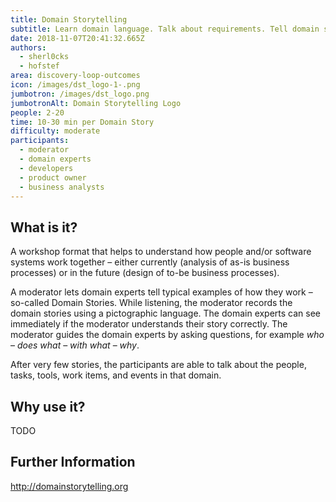 ```yaml
---
title: Domain Storytelling
subtitle: Learn domain language. Talk about requirements. Tell domain stories.
date: 2018-11-07T20:41:32.665Z
authors:
  - sherl0cks
  - hofstef
area: discovery-loop-outcomes
icon: /images/dst_logo-1-.png
jumbotron: /images/dst_logo.png
jumbotronAlt: Domain Storytelling Logo
people: 2-20
time: 10-30 min per Domain Story
difficulty: moderate
participants:
  - moderator
  - domain experts
  - developers
  - product owner
  - business analysts
---
```

## What is it?

A workshop format that helps to understand how people and/or software systems work together – either currently (analysis of as-is business processes) or in the future (design of to-be business processes). 

A moderator lets domain experts tell typical examples of how they work – so-called Domain Stories. While listening, the moderator records the domain stories using a pictographic language. The domain experts can see immediately if the moderator understands their story correctly. The moderator guides the domain experts by asking questions, for example _who_ – _does what_ – _with what_ – _why_.

After very few stories, the participants are able to talk about the people, tasks, tools, work items, and events in that domain.

## Why use it?

TODO

## Further Information

http://domainstorytelling.org
